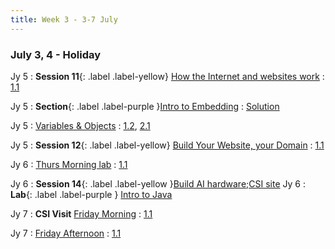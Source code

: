 ```yaml
---
title: Week 3 - 3-7 July
---
```


### July 3, 4 - Holiday

Jy 5
: **Session 11**{: .label .label-yellow} [How the Internet and websites work](/InfrastructureChat/lecture/ses11-July5-Wed-morn-DR)
  : [1.1](#)

Jy 5
: **Section**{: .label .label-purple }[Intro to Embedding](./lecture/lec10)
  : [Solution](#)

Jy 5
: [Variables & Objects](#)
  : [1.2](#), [2.1](#)

Jy 5
: **Session 12**{: .label .label-yellow} [Build Your Website, your Domain](/InfrastructureChat/lecture/ses12-July5-Wed-aft-DR)
  : [1.1](#)

Jy 6
: [Thurs Morning lab](/InfrastructureChat/lecture/ses13jy6tham)
  : [1.1](#)

Jy 6
: **Session 14**{: .label .label-yellow }[Build AI hardware;CSI site](/InfrastructureChat/lecture/ses14-July6-Thursday-aft-DR)
Jy 6
: **Lab**{: .label .label-purple } [Intro to Java](#)

Jy 7
: **CSI Visit** [Friday Morning]()
  : [1.1](#)

Jy 7
: [Friday Afternoon]()
  : [1.1](#)

